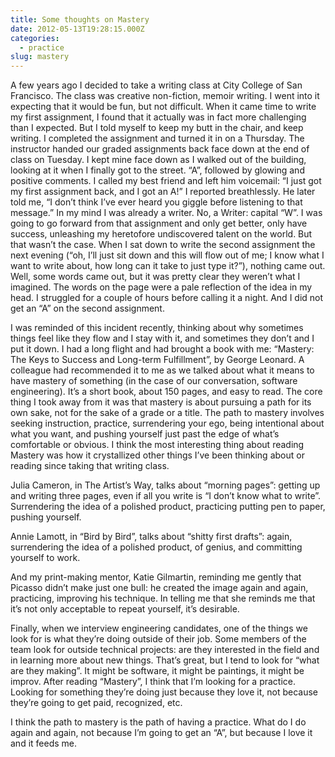 ```yaml
---
title: Some thoughts on Mastery
date: 2012-05-13T19:28:15.000Z
categories:
  - practice
slug: mastery
---
```

A few years ago I decided to take a writing class at City College of San Francisco. The class was creative non-fiction, memoir writing. I went into it expecting that it would be fun, but not difficult. When it came time to write my first assignment, I found that it actually was in fact more challenging than I expected. But I told myself to keep my butt in the chair, and keep writing. I completed the assignment and turned it in on a Thursday. The instructor handed our graded assignments back face down at the end of class on Tuesday. I kept mine face down as I walked out of the building, looking at it when I finally got to the street. “A”, followed by glowing and positive comments. I called my best friend and left him voicemail: “I just got my first assignment back, and I got an A!” I reported breathlessly. He later told me, “I don’t think I’ve ever heard you giggle before listening to that message.” In my mind I was already a writer. No, a Writer: capital “W”. I was going to go forward from that assignment and only get better, only have success, unleashing my heretofore undiscovered talent on the world. But that wasn’t the case. When I sat down to write the second assignment the next evening (“oh, I’ll just sit down and this will flow out of me; I know what I want to write about, how long can it take to just type it?”), nothing came out. Well, some words came out, but it was pretty clear they weren’t what I imagined. The words on the page were a pale reflection of the idea in my head. I struggled for a couple of hours before calling it a night. And I did not get an “A” on the second assignment.

I was reminded of this incident recently, thinking about why sometimes things feel like they flow and I stay with it, and sometimes they don’t and I put it down. I had a long flight and had brought a book with me: “Mastery: The Keys to Success and Long-term Fulfillment”, by George Leonard. A colleague had recommended it to me as we talked about what it means to have mastery of something (in the case of our conversation, software engineering). It’s a short book, about 150 pages, and easy to read. The core thing I took away from it was that mastery is about pursuing a path for its own sake, not for the sake of a grade or a title. The path to mastery involves seeking instruction, practice, surrendering your ego, being intentional about what you want, and pushing yourself just past the edge of what’s comfortable or obvious. I think the most interesting thing about reading Mastery was how it crystallized other things I’ve been thinking about or reading since taking that writing class.

Julia Cameron, in The Artist’s Way, talks about “morning pages”: getting up and writing three pages, even if all you write is “I don’t know what to write”. Surrendering the idea of a polished product, practicing putting pen to paper, pushing yourself.

Annie Lamott, in “Bird by Bird”, talks about “shitty first drafts”: again, surrendering the idea of a polished product, of genius, and committing yourself to work.

And my print-making mentor, Katie Gilmartin, reminding me gently that Picasso didn’t make just one bull: he created the image again and again, practicing, improving his technique. In telling me that she reminds me that it’s not only acceptable to repeat yourself, it’s desirable.

Finally, when we interview engineering candidates, one of the things we look for is what they’re doing outside of their job. Some members of the team look for outside technical projects: are they interested in the field and in learning more about new things. That’s great, but I tend to look for “what are they making”. It might be software, it might be paintings, it might be improv. After reading “Mastery”, I think that I’m looking for a practice. Looking for something they’re doing just because they love it, not because they’re going to get paid, recognized, etc.

I think the path to mastery is the path of having a practice. What do I do again and again, not because I’m going to get an “A”, but because I love it and it feeds me.


